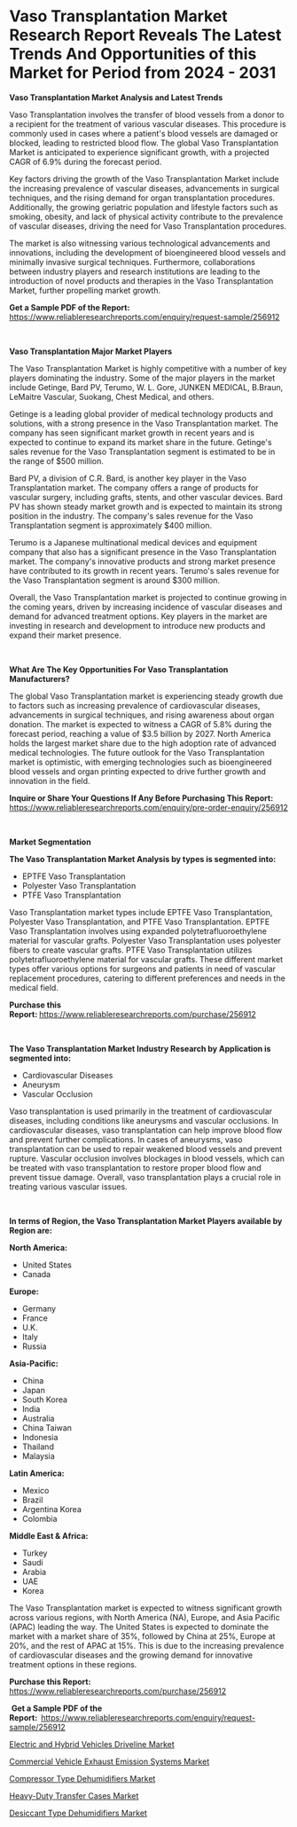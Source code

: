 <p><h1>Vaso Transplantation Market Research Report Reveals The Latest Trends And Opportunities of this Market for Period from 2024 - 2031</h1></p><p><strong>Vaso Transplantation Market Analysis and Latest Trends</strong></p>
<p><p>Vaso Transplantation involves the transfer of blood vessels from a donor to a recipient for the treatment of various vascular diseases. This procedure is commonly used in cases where a patient's blood vessels are damaged or blocked, leading to restricted blood flow. The global Vaso Transplantation Market is anticipated to experience significant growth, with a projected CAGR of 6.9% during the forecast period.</p><p>Key factors driving the growth of the Vaso Transplantation Market include the increasing prevalence of vascular diseases, advancements in surgical techniques, and the rising demand for organ transplantation procedures. Additionally, the growing geriatric population and lifestyle factors such as smoking, obesity, and lack of physical activity contribute to the prevalence of vascular diseases, driving the need for Vaso Transplantation procedures.</p><p>The market is also witnessing various technological advancements and innovations, including the development of bioengineered blood vessels and minimally invasive surgical techniques. Furthermore, collaborations between industry players and research institutions are leading to the introduction of novel products and therapies in the Vaso Transplantation Market, further propelling market growth.</p></p>
<p><strong>Get a Sample PDF of the Report:&nbsp;</strong> <a href="https://www.reliableresearchreports.com/enquiry/request-sample/256912">https://www.reliableresearchreports.com/enquiry/request-sample/256912</a></p>
<p>&nbsp;</p>
<p><strong>Vaso Transplantation Major Market Players</strong></p>
<p><p>The Vaso Transplantation Market is highly competitive with a number of key players dominating the industry. Some of the major players in the market include Getinge, Bard PV, Terumo, W. L. Gore, JUNKEN MEDICAL, B.Braun, LeMaitre Vascular, Suokang, Chest Medical, and others.</p><p>Getinge is a leading global provider of medical technology products and solutions, with a strong presence in the Vaso Transplantation market. The company has seen significant market growth in recent years and is expected to continue to expand its market share in the future. Getinge's sales revenue for the Vaso Transplantation segment is estimated to be in the range of $500 million.</p><p>Bard PV, a division of C.R. Bard, is another key player in the Vaso Transplantation market. The company offers a range of products for vascular surgery, including grafts, stents, and other vascular devices. Bard PV has shown steady market growth and is expected to maintain its strong position in the industry. The company's sales revenue for the Vaso Transplantation segment is approximately $400 million.</p><p>Terumo is a Japanese multinational medical devices and equipment company that also has a significant presence in the Vaso Transplantation market. The company's innovative products and strong market presence have contributed to its growth in recent years. Terumo's sales revenue for the Vaso Transplantation segment is around $300 million.</p><p>Overall, the Vaso Transplantation market is projected to continue growing in the coming years, driven by increasing incidence of vascular diseases and demand for advanced treatment options. Key players in the market are investing in research and development to introduce new products and expand their market presence.</p></p>
<p>&nbsp;</p>
<p><strong>What Are The Key Opportunities For Vaso Transplantation Manufacturers?</strong></p>
<p><p>The global Vaso Transplantation market is experiencing steady growth due to factors such as increasing prevalence of cardiovascular diseases, advancements in surgical techniques, and rising awareness about organ donation. The market is expected to witness a CAGR of 5.8% during the forecast period, reaching a value of $3.5 billion by 2027. North America holds the largest market share due to the high adoption rate of advanced medical technologies. The future outlook for the Vaso Transplantation market is optimistic, with emerging technologies such as bioengineered blood vessels and organ printing expected to drive further growth and innovation in the field.</p></p>
<p><strong>Inquire or Share Your Questions If Any Before Purchasing This Report:</strong> <a href="https://www.reliableresearchreports.com/enquiry/pre-order-enquiry/256912">https://www.reliableresearchreports.com/enquiry/pre-order-enquiry/256912</a></p>
<p>&nbsp;</p>
<p><strong>Market Segmentation</strong></p>
<p><strong>The Vaso Transplantation Market Analysis by types is segmented into:</strong></p>
<p><ul><li>EPTFE Vaso Transplantation</li><li>Polyester Vaso Transplantation</li><li>PTFE Vaso Transplantation</li></ul></p>
<p><p>Vaso Transplantation market types include EPTFE Vaso Transplantation, Polyester Vaso Transplantation, and PTFE Vaso Transplantation. EPTFE Vaso Transplantation involves using expanded polytetrafluoroethylene material for vascular grafts. Polyester Vaso Transplantation uses polyester fibers to create vascular grafts. PTFE Vaso Transplantation utilizes polytetrafluoroethylene material for vascular grafts. These different market types offer various options for surgeons and patients in need of vascular replacement procedures, catering to different preferences and needs in the medical field.</p></p>
<p><strong>Purchase this Report:&nbsp;</strong><a href="https://www.reliableresearchreports.com/purchase/256912">https://www.reliableresearchreports.com/purchase/256912</a></p>
<p>&nbsp;</p>
<p><strong>The Vaso Transplantation Market Industry Research by Application is segmented into:</strong></p>
<p><ul><li>Cardiovascular Diseases</li><li>Aneurysm</li><li>Vascular Occlusion</li></ul></p>
<p><p>Vaso transplantation is used primarily in the treatment of cardiovascular diseases, including conditions like aneurysms and vascular occlusions. In cardiovascular diseases, vaso transplantation can help improve blood flow and prevent further complications. In cases of aneurysms, vaso transplantation can be used to repair weakened blood vessels and prevent rupture. Vascular occlusion involves blockages in blood vessels, which can be treated with vaso transplantation to restore proper blood flow and prevent tissue damage. Overall, vaso transplantation plays a crucial role in treating various vascular issues.</p></p>
<p>&nbsp;</p>
<p><strong>In terms of Region, the Vaso Transplantation Market Players available by Region are:</strong></p>
<p>
    <p> <strong> North America: </strong>
        <ul>
            <li>United States</li>
            <li>Canada</li>
        </ul>
        </p> 
    <p> <strong> Europe: </strong>
        <ul>
            <li>Germany</li>
            <li>France</li>
            <li>U.K.</li>
            <li>Italy</li>
            <li>Russia</li>
        </ul>
        </p> 
    <p> <strong> Asia-Pacific: </strong>
        <ul>
            <li>China</li>
            <li>Japan</li>
            <li>South Korea</li>
            <li>India</li>
            <li>Australia</li>
            <li>China Taiwan</li>
            <li>Indonesia</li>
            <li>Thailand</li>
            <li>Malaysia</li>
        </ul>
        </p> 
    <p> <strong> Latin America: </strong>
        <ul>
            <li>Mexico</li>
            <li>Brazil</li>
            <li>Argentina Korea</li>
            <li>Colombia</li>
        </ul>
        </p> 
    <p> <strong> Middle East & Africa: </strong>
        <ul>
            <li>Turkey</li>
            <li>Saudi</li>
            <li>Arabia</li>
            <li>UAE</li>
            <li>Korea</li>
        </ul>
    </p>
    </p>
<p><p>The Vaso Transplantation market is expected to witness significant growth across various regions, with North America (NA), Europe, and Asia Pacific (APAC) leading the way. The United States is expected to dominate the market with a market share of 35%, followed by China at 25%, Europe at 20%, and the rest of APAC at 15%. This is due to the increasing prevalence of cardiovascular diseases and the growing demand for innovative treatment options in these regions.</p></p>
<p><strong>Purchase this Report: </strong><a href="https://www.reliableresearchreports.com/purchase/256912">https://www.reliableresearchreports.com/purchase/256912</a></p>
<p>&nbsp;<strong>Get a Sample PDF of the Report:&nbsp;&nbsp;</strong><a href="https://www.reliableresearchreports.com/enquiry/request-sample/256912">https://www.reliableresearchreports.com/enquiry/request-sample/256912</a></p>
<p><strong></strong></p>
<p><p><a href="https://gamy-alyssum-396.notion.site/Electric-and-Hybrid-Vehicles-Driveline-Market-Size-and-Examines-its-Market-Scope-with-a-Primary-Fo-92d10c05474840caae3d4f19b7287994">Electric and Hybrid Vehicles Driveline Market</a></p><p><a href="https://natural-crush-b99.notion.site/Commercial-Vehicle-Exhaust-Emission-Systems-Market-Research-Report-Provides-thorough-Industry-Overvi-69eac4baba504641b20084ac9e56cf7e">Commercial Vehicle Exhaust Emission Systems Market</a></p><p><a href="https://view.publitas.com/reportprime-1/compressor-type-dehumidifiers-market-size-share-trends-analysis-report-by-material-by-type-by-end-user-by-region-and-segment-forecasts-2024-2031/">Compressor Type Dehumidifiers Market</a></p><p><a href="https://boundless-drawbridge-702.notion.site/Heavy-Duty-Transfer-Cases-Market-Size-Share-Trends-Analysis-Report-By-Material-By-Type-By-End-u-8f9974fed88e448c9c04c561ae310765">Heavy-Duty Transfer Cases Market</a></p><p><a href="https://view.publitas.com/reportprime-1/desiccant-type-dehumidifiers-market-size-global-industry-overview-market-segmentation-and-forecast-2024-to-2031/">Desiccant Type Dehumidifiers Market</a></p></p>